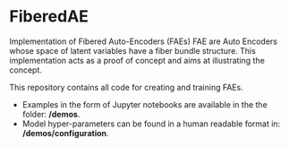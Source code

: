 # FiberedAE
Implementation of Fibered Auto-Encoders (FAEs)
FAE are Auto Encoders whose space of latent variables have a fiber bundle structure. This implementation acts as a proof of concept and aims at illustrating the concept.
    
This repository contains all code for creating and training FAEs.

  * Examples in the form of Jupyter notebooks are available in the the folder: **/demos**.
  * Model hyper-parameters can be found in a human readable format in: **/demos/configuration**.
